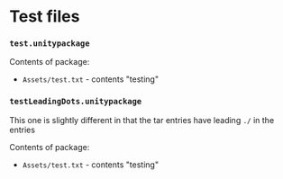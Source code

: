 # Test files

### `test.unitypackage`

Contents of package:

* `Assets/test.txt` - contents "testing"

### `testLeadingDots.unitypackage`

This one is slightly different in that the tar entries have leading `./` in the entries

Contents of package:

* `Assets/test.txt` - contents "testing"
